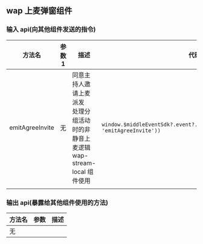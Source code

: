 ## wap 上麦弹窗组件

### 输入 api(向其他组件发送的指令)

| 方法名          | 参数 1 | 描述                                                                                  | 代码块                                                                               |
| --------------- | ------ | ------------------------------------------------------------------------------------- | ------------------------------------------------------------------------------------ |
| emitAgreeInvite | 无     | 同意主持人邀请上麦派发<br>处理分组活动时的非静音上麦逻辑<br>wap-stream-local 组件使用 | `window.$middleEventSdk?.event?.send(boxEventOpitons(this.cuid, 'emitAgreeInvite'))` |
|                 |

### 输出 api(暴露给其他组件使用的方法)

| 方法名 | 参数 | 描述 |
| ------ | ---- | ---- |
| 无     |      |      |
